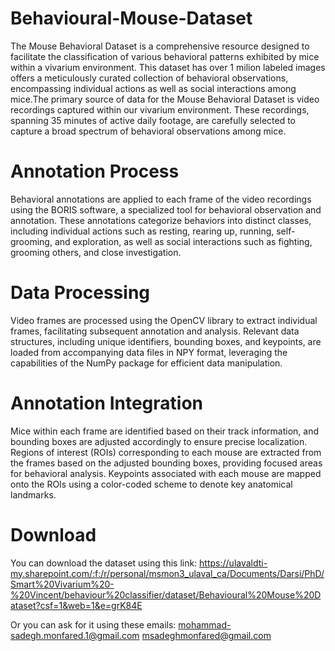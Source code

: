 # Behavioural-Mouse-Dataset

The Mouse Behavioral Dataset is a comprehensive resource designed to facilitate the classification of various behavioral patterns exhibited by mice within a vivarium environment. This dataset has over 1 milion labeled images offers a meticulously curated collection of behavioral observations, encompassing individual actions as well as social interactions among mice.The primary source of data for the Mouse Behavioral Dataset is video recordings captured within our vivarium environment. These recordings, spanning 35 minutes of active daily footage, are carefully selected to capture a broad spectrum of behavioral observations among mice.

# Annotation Process
Behavioral annotations are applied to each frame of the video recordings using the BORIS software, a specialized tool for behavioral observation and annotation. These annotations categorize behaviors into distinct classes, including individual actions such as resting, rearing up, running, self-grooming, and exploration, as well as social interactions such as fighting, grooming others, and close investigation.

# Data Processing
Video frames are processed using the OpenCV library to extract individual frames, facilitating subsequent annotation and analysis. Relevant data structures, including unique identifiers, bounding boxes, and keypoints, are loaded from accompanying data files in NPY format, leveraging the capabilities of the NumPy package for efficient data manipulation.

# Annotation Integration
Mice within each frame are identified based on their track information, and bounding boxes are adjusted accordingly to ensure precise localization. Regions of interest (ROIs) corresponding to each mouse are extracted from the frames based on the adjusted bounding boxes, providing focused areas for behavioral analysis. Keypoints associated with each mouse are mapped onto the ROIs using a color-coded scheme to denote key anatomical landmarks.

# Download
You can download the dataset using this link:
https://ulavaldti-my.sharepoint.com/:f:/r/personal/msmon3_ulaval_ca/Documents/Darsi/PhD/Smart%20Vivarium%20-%20Vincent/behaviour%20classifier/dataset/Behavioural%20Mouse%20Dataset?csf=1&web=1&e=grK84E

Or you can ask for it using these emails:
mohammad-sadegh.monfared.1@gmail.com
msadeghmonfared@gmail.com 
